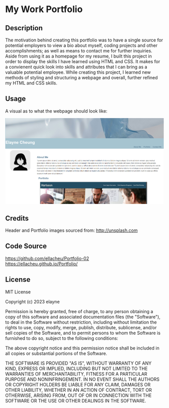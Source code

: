 # My Work Portfolio

## Description 
The motivation behind creating this portfolio was to have a single source for potential employers to view a bio about myself, coding projects and other accomplishments; as well as means to contact me for further inquiries.  Aside from using it as a homepage for my resume, I built this project in order to display the skills I have learned using HTML and CSS.  It makes for a convienent quick look into skills and attributes that I can bring as a valuable potential employee.  While creating this project, I learned new methods of styling and structuring a webpage and overall, further refined my HTML and CSS skills.

## Usage
A visual as to what the webpage should look like:

![webpageimage](assets/images/work%20portfolio.png)


## Credits
Header and Portfolio images sourced from: 
http://unsplash.com

## Code Source
https://github.com/ellacheu/Portfolio-02
<br>
https://ellacheu.github.io/Portfolio/

## License 
MIT License

Copyright (c) 2023 elayne

Permission is hereby granted, free of charge, to any person obtaining a copy of this software and associated documentation files (the "Software"), to deal in the Software without restriction, including without limitation the rights to use, copy, modify, merge, publish, distribute, sublicense, and/or sell copies of the Software, and to permit persons to whom the Software is furnished to do so, subject to the following conditions:

The above copyright notice and this permission notice shall be included in all copies or substantial portions of the Software.

THE SOFTWARE IS PROVIDED "AS IS", WITHOUT WARRANTY OF ANY KIND, EXPRESS OR IMPLIED, INCLUDING BUT NOT LIMITED TO THE WARRANTIES OF MERCHANTABILITY, FITNESS FOR A PARTICULAR PURPOSE AND NONINFRINGEMENT. IN NO EVENT SHALL THE AUTHORS OR COPYRIGHT HOLDERS BE LIABLE FOR ANY CLAIM, DAMAGES OR OTHER LIABILITY, WHETHER IN AN ACTION OF CONTRACT, TORT OR OTHERWISE, ARISING FROM, OUT OF OR IN CONNECTION WITH THE SOFTWARE OR THE USE OR OTHER DEALINGS IN THE SOFTWARE.
